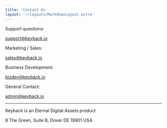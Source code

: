 ```yaml
---
title: 'Contact Us'
layout: '~/layouts/MarkdownLayout.astro'
---
```


Support questions:

support@keyback.io

Marketing / Sales:

sales@keyback.io

Business Development:

bizdev@keyback.io

General Contact:

admin@keyback.io

---

Keyback is an Eternal Digital Assets product

8 The Green, Suite B, Dover DE 19901 USA
